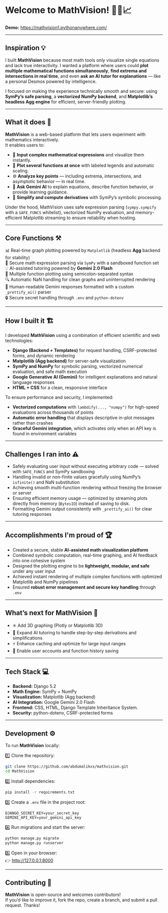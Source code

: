 # Welcome to MathVision! 🧮✨📈

**Demo:** https://mathvision1.pythonanywhere.com/

---

## Inspiration 💡

I built **MathVision** because most math tools only visualize single equations and lack true interactivity. I wanted a platform where users could **plot multiple mathematical functions simultaneously**, **find extrema and intersections in real time**, and even **ask an AI tutor for explanations** — like a personal Desmos powered by intelligence.

I focused on making the experience technically smooth and secure: using **SymPy’s safe parsing**, a **vectorized NumPy backend**, and **Matplotlib’s headless Agg engine** for efficient, server-friendly plotting.

---

## What it does 🎯

**MathVision** is a web-based platform that lets users experiment with mathematics interactively.  
It enables users to:

- 🧠 **Input complex mathematical expressions** and visualize them instantly.
- 🧩 **Plot several functions at once** with labeled legends and automatic scaling.
- ⚙️ **Analyze key points** — including extrema, intersections, and asymptotic behavior — in real time.
- 💬 **Ask Gemini AI** to explain equations, describe function behavior, or provide learning guidance.
- 🧮 **Simplify and compute derivatives** with SymPy’s symbolic processing.

Under the hood, MathVision uses safe expression parsing (`sympy.sympify` with a `SAFE_FUNCS` whitelist), vectorized NumPy evaluation, and memory-efficient Matplotlib streaming to ensure reliability when hosting.

---

## Core Functions ⚒️

📊 Real-time graph plotting powered by `Matplotlib` (headless **Agg** backend for stability)  
🧮 Secure math expression parsing via `SymPy` with a sandboxed function set  
💡 AI-assisted tutoring powered by **Gemini 2.0 Flash**  
🧠 Multiple function plotting using semicolon-separated syntax  
🔍 Automatic NaN handling for clean graphs and uninterrupted rendering  
💬 Human-readable Gemini responses formatted with a custom `_prettify_ai()` parser  
🔒 Secure secret handling through `.env` and `python-dotenv`

---

## How I built it 🏗️

I developed **MathVision** using a combination of efficient scientific and web technologies:

- **Django (Backend + Templates)** for request handling, CSRF-protected forms, and dynamic rendering
- **Matplotlib (Agg backend)** for server-safe visualization
- **SymPy and NumPy** for symbolic parsing, vectorized numerical evaluation, and safe math execution
- **Google Generative AI (Gemini)** for intelligent explanations and natural language responses
- **HTML + CSS** for a clean, responsive interface

To ensure performance and security, I implemented:

- **Vectorized computations** with `lambdify(..., "numpy")` for high-speed evaluations across thousands of points
- **Automatic error handling** that displays descriptive in-plot messages rather than crashes
- **Graceful Gemini integration**, which activates only when an API key is found in environment variables

---

## Challenges I ran into ⚠️

- Safely evaluating user input without executing arbitrary code — solved with `SAFE_FUNCS` and SymPy sandboxing
- Handling invalid or non-finite values gracefully using NumPy’s `isfinite()` and NaN substitution
- Achieving smooth multi-function rendering without freezing the browser or server
- Ensuring efficient memory usage — optimized by streaming plots directly from memory (`BytesIO`) instead of saving to disk.
- Formatting Gemini output consistently with `_prettify_ai()` for clear tutoring responses

---

## Accomplishments I'm proud of 🏆

- Created a secure, stable **AI-assisted math visualization platform**
- Combined symbolic computation, real-time graphing, and AI feedback into one cohesive system
- Designed the plotting engine to be **lightweight, modular, and safe** under any user input
- Achieved instant rendering of multiple complex functions with optimized Matplotlib and NumPy pipelines
- Ensured **robust error management and secure key handling** through `.env`

---

## What’s next for MathVision 🚀

- ✳️ Add 3D graphing (Plotly or Matplotlib 3D)
- 🧠 Expand AI tutoring to handle step-by-step derivations and simplifications
- ⚡ Enhance caching and optimize for large input ranges
- 💾 Enable user accounts and function history saving

---

## Tech Stack 💻

- **Backend:** Django 5.2
- **Math Engine:** SymPy + NumPy
- **Visualization:** Matplotlib (Agg backend)
- **AI Integration:** Google Gemini 2.0 Flash
- **Frontend:** CSS, HTML, Django Template Inheritance System.
- **Security:** python-dotenv, CSRF-protected forms

---

## Development ⚙️

To run **MathVision** locally:

1️⃣ Clone the repository:

```bash
git clone https://github.com/abdumalikxs/mathvision.git
cd MathVision
```

2️⃣ Install dependencies:

```bash
pip install -r requirements.txt
```

3️⃣ Create a `.env` file in the project root:

```
DJANGO_SECRET_KEY=your_secret_key
GEMINI_API_KEY=your_gemini_api_key
```

4️⃣ Run migrations and start the server:

```bash
python manage.py migrate
python manage.py runserver
```

5️⃣ Open in your browser:  
👉 http://127.0.0.1:8000

---

## Contributing 🤝

**MathVision** is open-source and welcomes contributors!  
If you’d like to improve it, fork the repo, create a branch, and submit a pull request. Thanks!
